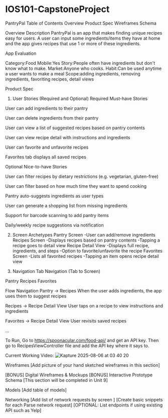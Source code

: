 # IOS101-CapstoneProject

PantryPal
Table of Contents
Overview
Product Spec
Wireframes
Schema


Overview
Description
PantryPal is an app that makes finding unique recipes easy for users. A user can input some ingredients/items they have at home and the app gives recipes that use 1 or more of these ingredients.

App Evaluation

Category:Food
Mobile:Yes
Story:People often have ingredients but don't know what to make. 
Market:Anyone who cooks.
Habit:Can be used anytime a user wants to make a meal
Scope:adding ingredients, removing ingredients, favoriting recipes, detail views


Product Spec
1. User Stories (Required and Optional)
Required Must-have Stories

User can add ingredients to their pantry

User can delete ingredients from their pantry

User can view a list of suggested recipes based on pantry contents

User can view recipe detail with instructions and ingredients

User can favorite and unfavorite recipes

Favorites tab displays all saved recipes


Optional Nice-to-have Stories

User can filter recipes by dietary restrictions (e.g. vegetarian, gluten-free)

User can filter based on how much time they want to spend cooking

Pantry auto-suggests ingredients as user types

User can generate a shopping list from missing ingredients

Support for barcode scanning to add pantry items

Daily/weekly recipe suggestions via notification


2. Screen Archetypes
Pantry Screen
  -User can add/remove ingredients
Recipes Screen
  -Displays recipes based on pantry contents
  -Tapping a recipe goes to detail view
Recipe Detail View
  -Displays full recipe, ingredients, and steps
  -Option to favorite/unfavorite the recipe
Favorites Screen
  -Lists all favorited recipes
  -Tapping an item opens recipe detail view
   
3. Navigation
Tab Navigation (Tab to Screen)

Pantry 
Recipes 
Favorites 

Flow Navigation
Pantry → Recipes
When the user adds ingredients, the app uses them to suggest recipes

Recipes → Recipe Detail View
User taps on a recipe to view instructions and ingredients

Favorites → Recipe Detail View
User revisits saved recipes

...





To Run, 
Go to https://spoonacular.com/food-api/ and get an API key. 
Then go to RecipesViewController file and add the API key where it says to.




Current Working Video:
![Kapture 2025-08-06 at 03 40 20](https://github.com/user-attachments/assets/6729c419-3fe2-4115-94b5-237c77d21e50)






Wireframes
[Add picture of your hand sketched wireframes in this section] 

[BONUS] Digital Wireframes & Mockups
[BONUS] Interactive Prototype
Schema
[This section will be completed in Unit 9]

Models
[Add table of models]

Networking
[Add list of network requests by screen ]
[Create basic snippets for each Parse network request]
[OPTIONAL: List endpoints if using existing API such as Yelp]
